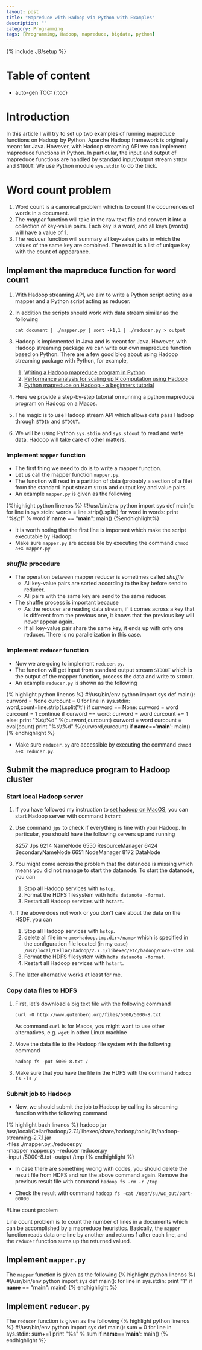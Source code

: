 ```yaml
---
layout: post
title: "Mapreduce with Hadoop via Python with Examples"
description: ""
category: Programming
tags: [Programming, Hadoop, mapreduce, bigdata, python]
---
```

{% include JB/setup %}

# Table of content
* auto-gen TOC:
{:toc}

# Introduction

In this article I will try to set up two examples of running mapreduce functions on Hadoop by Python. Aparche Hadoop framework is originally meant for Java. However, with Hadoop streaming API we can implement mapreduce functions in Python. In particular, the input and output of mapreduce functions are handled by standard input/output stream `STDIN` and `STDOUT`. We use Python module `sys.stdin` to do the trick.

# Word count problem

1. Word count is a canonical problem which is to count the occurrences of words in a document.
1. The _mapper_ function will take in the raw text file and convert it into a collection of key-value pairs. Each key is a word, and all keys (words) will have a value of 1.
1. The _reducer_ function will summary all key-value pairs in which the values of the same key are combined. The result is a list of unique key with the count of appearance.

## Implement the mapreduce function for word count

1. With Hadoop streaming API, we aim to write a Python script acting as a mapper and a Python script acting as reducer.
1. In addition the scripts should work with data stream similar as the following

   `cat document | ./mapper.py | sort -k1,1 | ./reducer.py > output`

1. Hadoop is implemented in Java and is meant for Java. However, with Hadoop streaming package we can write our own mapreduce function based on Python. There are a few good blog about using Hadoop streaming package with Python, for example, 
   1. [Writing a Hadoop mapreduce program in Python](http://www.michael-noll.com/tutorials/writing-an-hadoop-mapreduce-program-in-python/)
   1. [Performance analysis for scaling up R computation using Hadoop](http://amodernstory.com/category/hadoop-2/)
   1. [Python mapreduce on Hadoop - a beginners tutorial](http://blog.matthewrathbone.com/2013/11/17/python-map-reduce-on-hadoop---a-beginners-tutorial.html)
1. Here we provide a step-by-step tutorial on running a python mapreduce program on Hadoop on a Macos.
1. The magic is to use Hadoop stream API which allows data pass Hadoop through `STDIN` and `STDOUT`.
1. We will be using Python `sys.stdin` and `sys.stdout` to read and write data. Hadoop will take care of other matters.

### Implement `mapper` function

- The first thing we need to do is to write a mapper function. 
- Let us call the mapper function `mapper.py`.
- The function will read in a partition of data (probably a section of a file) from the standard input stream `STDIN` and output key and value pairs.
- An example `mapper.py` is given as the following

{%highlight python linenos %}
#!/usr/bin/env python
import sys
def main():
  for line in sys.stdin:
    words = line.strip().split()
    for word in words:
      print "%s\t1" % word
if __name__ == "__main__":
  main()
{%endhighlight%}

- It is worth noting that the first line is important which make the script executable by Hadoop.
- Make sure `mapper.py` are accessible by executing the command `chmod a+X mapper.py`

### _shuffle_ procedure

- The operation between mapper reducer is sometimes called _shuffle_
  - All key-value pairs are sorted according to the key before send to reducer.
  - All pairs with the same key are send to the same reducer.
- The shuffle process is important because
  - As the reducer are reading data stream, if it comes across a key that is different from the previous one, it knows that the previous key will never appear again.
  - If all key-value pair share the same key, it ends up with only one reducer. There is no parallelization in this case.

### Implement `reducer` function

- Now we are going to implement `reducer.py`.
- The function will get input from standard output stream `STDOUT` which is the output of the mapper function, process the data and write to `STDOUT`.
- An example `reducer.py` is shown as the following

{% highlight python linenos %}
#!/usr/bin/env python
import sys
def main():
  curword = None
  curcount = 0
  for line in sys.stdin:
    word,count=line.strip().split('\t')
    if curword == None:
      curword = word
      curcount = 1
      continue
    if curword == word:
      curword = word
      curcount += 1
    else:
      print "%s\t%d" %(curword,curcount)
      curword = word
      curcount = eval(count)
  print "%s\t%d" %(curword,curcount)
if __name__=='__main__':
  main()
{% endhighlight %}

- Make sure `reducer.py` are accessible by executing the command `chmod a+X reducer.py`. 

## Submit the mapreduce program to Hadoop cluster

### Start local Hadoop server

1. If you have followed my instruction to [set hadoop on MacOS](http://hongyusu.github.io/programming/2015/07/27/setup-hadoop-on-macos/), you can start Hadoop server with command `hstart`
1. Use command `jps` to check if everything is fine with your Hadoop. In particular, you should have the following servers up and running

   	8257 Jps
   	6214 NameNode
   	6550 ResourceManager
   	6424 SecondaryNameNode
   	6651 NodeManager
   	8172 DataNode

1. You might come across the problem that the datanode is missing which means you did not manage to start the datanode. To start the datanode, you can
   1. Stop all Hadoop services with `hstop`.
   1. Format the HDFS filesystem with `hdfs datanote -format`.
   1. Restart all Hadoop services with `hstart`.

1. If the above does not work or you don't care about the data on the HSDF, you can 
   1. Stop all Hadoop services with `hstop`.
   1. delete all file in `<name>hadoop.tmp.dir</name>` which is specified in the configuration file located (in my case) `/usr/local/Cellar/hadoop/2.7.1/libexec/etc/hadoop/Core-site.xml`.
   1. Format the HDFS filesystem with `hdfs datanote -format`.
   1. Restart all Hadoop services with `hstart`.

1. The latter alternative works at least for me.

### Copy data files to HDFS

1. First, let's download a big text file with the following command 

   `curl -O http://www.gutenberg.org/files/5000/5000-8.txt`

   As command `curl` is for Macos, you might want to use other alternatives, e.g. `wget` in other Linux machine

1. Move the data file to the Hadoop file system with the following command

   `hadoop fs -put 5000-8.txt /`

1. Make sure that you have the file in the HDFS with the command `hadoop fs -ls /`

### Submit job to Hadoop

- Now, we should submit the job to Hadoop by calling its streaming function with the following command

{% highlight bash linenos %}
hadoop jar \
     /usr/local/Cellar/hadoop/2.7.1/libexec/share/hadoop/tools/lib/hadoop-streaming-2.7.1.jar  \
     -files ./mapper.py,./reducer.py \
     -mapper mapper.py -reducer reducer.py \
     -input /5000-8.txt -output /tmp
{% endhighlight %}

- In case there are something wrong with codes, you should delete the result file from HDFS and run the above command again. Remove the previous result file with command `hadoop fs -rm -r /tmp`

- Check the result with command `hadoop fs -cat /user/su/wc_out/part-00000`

#Line count problem

Line count problem is to count the number of lines in a documents which can be accomplished by a mapreduce heuristics. Basically, the `mapper` function reads data one line by another and returns 1 after each line, and the `reducer` function sums up the returned valued.

## Implement `mapper.py`

The `mapper` function is given as the following
{% highlight python linenos %}
#!/usr/bin/env python
import sys
def main():
  for line in sys.stdin:
    print "1"
if __name__ == "__main__":
  main()
{% endhighlight %}

## Implement `reducer.py`

The `reducer` function is given as the following 
{% highlight python linenos %}
#!/usr/bin/env python
import sys
def main():
  sum = 0
  for line in sys.stdin:
    sum+=1
  print "%s" % sum
if __name__=='__main__':
  main()
{% endhighlight %}
 
